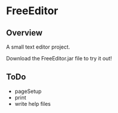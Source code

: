 # FreeEditor
## Overview
A small text editor project.

Download the FreeEditor.jar file to try it out!

## ToDo
- pageSetup
- print
- write help files
